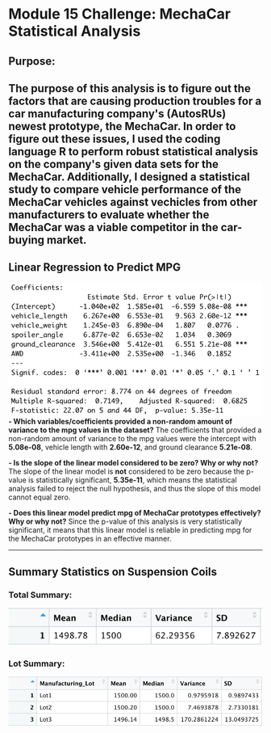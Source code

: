 # Module 15 Challenge: MechaCar Statistical Analysis

## Purpose:
The purpose of this analysis is to figure out the factors that are causing production troubles for a car manufacturing company's (AutosRUs) newest prototype, the MechaCar. In order to figure out these issues, I used the coding language R to perform robust statistical analysis on the company's given data sets for the MechaCar. Additionally, I designed a statistical study to compare vehicle performance of the MechaCar vehicles against vechicles from other manufacturers to evaluate whether the MechaCar was a viable competitor in the car-buying market.
---
## Linear Regression to Predict MPG
![Deliverable_1](https://github.com/mbroad1/Module-15-MechaCar-Statistical-Analysis/blob/main/Images/Deliverable_1.png)
**- Which variables/coefficients provided a non-random amount of variance to the mpg values in the dataset?**
The coefficients that provided a non-random amount of variance to the mpg values were the intercept with **5.08e-08**, vehicle length with **2.60e-12**, and ground clearance **5.21e-08**.

**- Is the slope of the linear model considered to be zero? Why or why not?**
The slope of the linear model is **not** considered to be zero because the p-value is statistically significant, **5.35e-11**, which means the statistical analysis failed to reject the null hypothesis, and thus the slope of this model cannot equal zero.

**- Does this linear model predict mpg of MechaCar prototypes effectively? Why or why not?**
Since the p-value of this analysis is very statistically significant, it means that this linear model is reliable in predicting mpg for the MechaCar prototypes in an effective manner.

---
## Summary Statistics on Suspension Coils
### Total Summary:
![Deliverable_2_Total_Summary](https://github.com/mbroad1/Module-15-MechaCar-Statistical-Analysis/blob/main/Images/Deliverable_2_Total_Summary.png)
### Lot Summary:
![Deliverable_2_Lot_Summary](https://github.com/mbroad1/Module-15-MechaCar-Statistical-Analysis/blob/main/Images/Deliverable_2_Lot_Summary.png)
